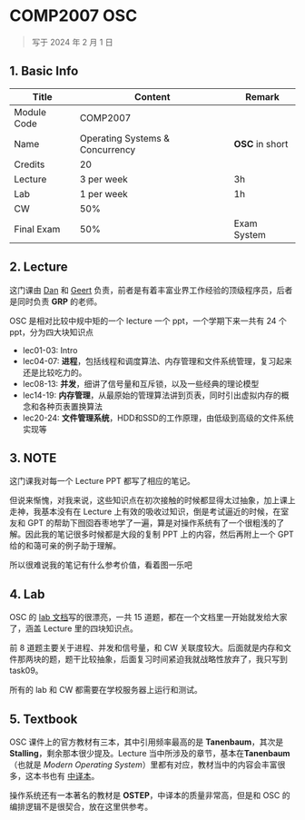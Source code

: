# COMP2007 OSC

>   写于 2024 年 2 月 1 日 

## 1. Basic Info

| Title       | Content                         | Remark           |
| ----------- | ------------------------------- | ---------------- |
| Module Code | COMP2007                        |                  |
| Name        | Operating Systems & Concurrency | **OSC** in short |
| Credits     | 20                              |                  |
| Lecture     | 3 per week                      | 3h               |
| Lab         | 1 per week                      | 1h               |
| CW          | 50%                             |                  |
| Final Exam  | 50%                             | Exam System      |

## 2. Lecture

这门课由 [Dan](https://www.nottingham.ac.uk/research/groups/fp-lab/people/dan.marsden) 和 [Geert](https://www.nottingham.ac.uk/computerscience/people/geert.de_maere) 负责，前者是有着丰富业界工作经验的顶级程序员，后者是同时负责 **GRP** 的老师。

OSC 是相对比较中规中矩的一个 lecture 一个 ppt，一个学期下来一共有 24 个 ppt，分为四大块知识点

-   lec01-03: Intro
-   lec04-07: **进程**，包括线程和调度算法、内存管理和文件系统管理，复习起来还是比较吃力的。
-   lec08-13: **并发**，细讲了信号量和互斥锁，以及一些经典的理论模型
-   lec14-19: **内存管理**，从最原始的管理算法讲到页表，同时引出虚拟内存的概念和各种页表置换算法
-   lec20-24: **文件管理系统**，HDD和SSD的工作原理，由低级到高级的文件系统实现等

## 3. NOTE

这门课我对每一个 Lecture PPT 都写了相应的笔记。

但说来惭愧，对我来说，这些知识点在初次接触的时候都显得太过抽象，加上课上走神，我基本没有在 Lecture 上有效的吸收过知识，倒是考试逼近的时候，在室友和 GPT 的帮助下囫囵吞枣地学了一遍，算是对操作系统有了一个很粗浅的了解。因此我的笔记很多时候都是大段的复制 PPT 上的内容，然后再附上一个 GPT 给的和蔼可亲的例子助于理解。

所以很难说我的笔记有什么参考价值，看着图一乐吧

## 4. Lab

OSC 的 [lab 文档](./Labs/labs.pdf)写的很漂亮，一共 15 道题，都在一个文档里一开始就发给大家了，涵盖 Lecture 里的四块知识点。

前 8 道题主要关于进程、并发和信号量，和 CW 关联度较大。后面就是内存和文件那两块的题，题干比较抽象，后面复习时间紧迫我就战略性放弃了，我只写到 task09。

所有的 lab 和 CW 都需要在学校服务器上运行和测试。

## 5. Textbook

OSC 课件上的官方教材有三本，其中引用频率最高的是 **Tanenbaum**，其次是 **Stalling**，剩余那本很少提及。Lecture 当中所涉及的章节，基本在**Tanenbaum**（也就是 *Modern Operating System*）里都有对应，教材当中的内容会丰富很多，这本书也有 [中译本](https://book.douban.com/subject/27096665/)。

操作系统还有一本著名的教材是 **OSTEP**，中译本的质量非常高，但是和 OSC 的编排逻辑不是很契合，放在这里供参考。

